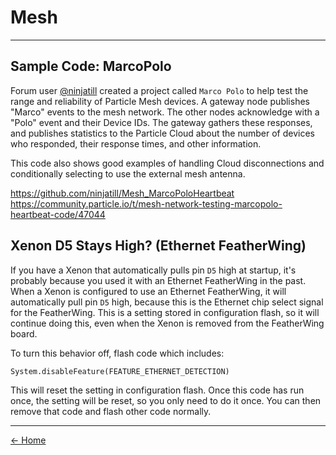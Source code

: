 # Mesh
---

## Sample Code: MarcoPolo

Forum user [@ninjatill](https://community.particle.io/u/ninjatill/summary)
created a project called `Marco Polo` to help test the
range and reliability of Particle Mesh devices. A gateway node publishes
"Marco" events to the mesh network. The other nodes acknowledge with a "Polo"
event and their Device IDs. The gateway gathers these responses, and publishes
statistics to the Particle Cloud about the number of devices who responded,
their response times, and other information.

This code also shows good examples of handling Cloud disconnections and
conditionally selecting to use the external mesh antenna.

<https://github.com/ninjatill/Mesh_MarcoPoloHeartbeat>
<https://community.particle.io/t/mesh-network-testing-marcopolo-heartbeat-code/47044>


## Xenon D5 Stays High? (Ethernet FeatherWing)
If you have a Xenon that automatically pulls pin `D5` high at startup, it's
probably because you used it with an Ethernet FeatherWing in the past. When
a Xenon is configured to use an Ethernet FeatherWing, it will automatically
pull pin `D5` high, because this is the Ethernet chip select signal for the
FeatherWing. This is a setting stored in configuration flash, so it will 
continue doing this, even when the Xenon is removed from the FeatherWing
board.

To turn this behavior off, flash code which includes:

    System.disableFeature(FEATURE_ETHERNET_DETECTION)
    
This will reset the setting in configuration flash. Once this code has run
once, the setting will be reset, so you only need to do it once. You can 
then remove that code and flash other code normally.



---
[<- Home](/particle-cookbook)
